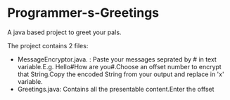 # Programmer-s-Greetings
A java based project to greet your pals.


The project contains 2 files:
<ul>
  <li>MessageEncryptor.java. : Paste your messages seprated by # in  text variable.E.g. Hello#How are you#.Choose an offset number to encrypt that String.Copy the encoded String from your output and replace in 'x' variable. </li>
  <li>Greetings.java: Contains all the presentable content.Enter the offset</li>
  </ul>
